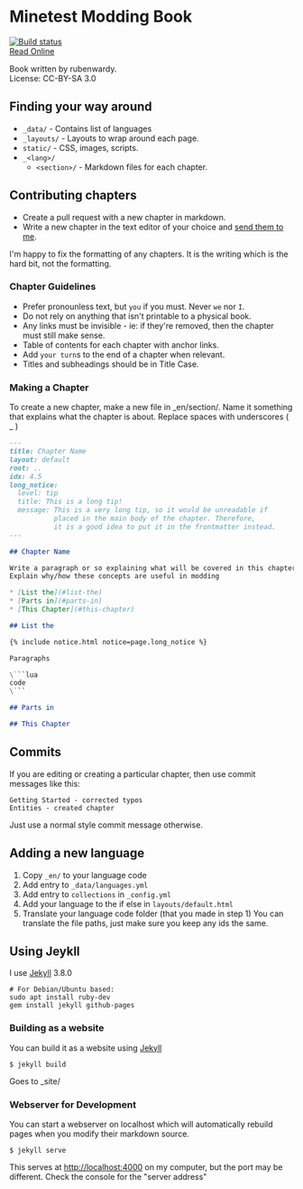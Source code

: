 # Minetest Modding Book

[![Build status](https://gitlab.com/rubenwardy/minetest_modding_book/badges/master/pipeline.svg)](https://gitlab.com/rubenwardy/minetest_modding_book/pipelines)<br>
[Read Online](https://rubenwardy.com/minetest_modding_book/)

Book written by rubenwardy.  
License: CC-BY-SA 3.0

## Finding your way around

* `_data/` - Contains list of languages
* `_layouts/` - Layouts to wrap around each page.
* `static/` - CSS, images, scripts.
* `_<lang>/`
    * `<section>/` - Markdown files for each chapter.

## Contributing chapters

* Create a pull request with a new chapter in markdown.
* Write a new chapter in the text editor of your choice and
 [send them to me](https://rubenwardy.com/contact/).

I'm happy to fix the formatting of any chapters. It is
the writing which is the hard bit, not the formatting.

### Chapter Guidelines

* Prefer pronounless text, but `you` if you must. Never `we` nor `I`.
* Do not rely on anything that isn't printable to a physical book.
* Any links must be invisible - ie: if they're removed, then the chapter must
  still make sense.
* Table of contents for each chapter with anchor links.
* Add `your turn`s to the end of a chapter when relevant.
* Titles and subheadings should be in Title Case.

### Making a Chapter

To create a new chapter, make a new file in _en/section/.
Name it something that explains what the chapter is about.
Replace spaces with underscores ( _ )

```markdown
---
title: Chapter Name
layout: default
root: ..
idx: 4.5
long_notice:
  level: tip
  title: This is a long tip!
  message: This is a very long tip, so it would be unreadable if
           placed in the main body of the chapter. Therefore,
           it is a good idea to put it in the frontmatter instead.
---

## Chapter Name

Write a paragraph or so explaining what will be covered in this chapter.
Explain why/how these concepts are useful in modding

* [List the](#list-the)
* [Parts in](#parts-in)
* [This Chapter](#this-chapter)

## List the

{% include notice.html notice=page.long_notice %}

Paragraphs

\```lua
code
\```

## Parts in

## This Chapter
```

## Commits

If you are editing or creating a particular chapter, then use commit messages like this:

```
Getting Started - corrected typos
Entities - created chapter
```

Just use a normal style commit message otherwise.

## Adding a new language

1. Copy `_en/` to your language code
2. Add entry to `_data/languages.yml`
3. Add entry to `collections` in `_config.yml`
4. Add your language to the if else in `layouts/default.html`
5. Translate your language code folder (that you made in step 1)
   You can translate the file paths, just make sure you keep any ids the same.


## Using Jeykll

I use [Jekyll](http://jekyllrb.com/) 3.8.0

    # For Debian/Ubuntu based:
    sudo apt install ruby-dev
    gem install jekyll github-pages

### Building as a website

You can build it as a website using [Jekyll](http://jekyllrb.com/)

    $ jekyll build

Goes to _site/

### Webserver for Development

You can start a webserver on localhost which will automatically
rebuild pages when you modify their markdown source.

    $ jekyll serve


This serves at <http://localhost:4000> on my computer, but the port
may be different. Check the console for the "server address"
